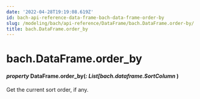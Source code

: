 ```yaml
---
date: '2022-04-28T19:19:08.619Z'
id: bach-api-reference-data-frame-bach-data-frame-order-by
slug: /modeling/bach/api-reference/DataFrame/bach.DataFrame.order-by/
title: bach.DataFrame.order_by
---
```


# bach.DataFrame.order_by


#### _property_ DataFrame.order_by(_: List[bach.dataframe.SortColumn_ )
Get the current sort order, if any.

<!-- !! processed by numpydoc !! -->
